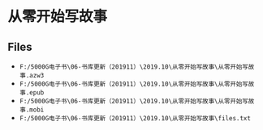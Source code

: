 # 从零开始写故事

## Files

- `F:/5000G电子书\06-书库更新（201911）\2019.10\从零开始写故事\从零开始写故事.azw3`
- `F:/5000G电子书\06-书库更新（201911）\2019.10\从零开始写故事\从零开始写故事.epub`
- `F:/5000G电子书\06-书库更新（201911）\2019.10\从零开始写故事\从零开始写故事.mobi`
- `F:/5000G电子书\06-书库更新（201911）\2019.10\从零开始写故事\files.txt`
